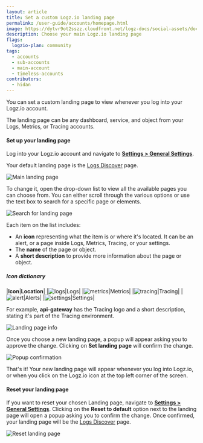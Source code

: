 ```yaml
---
layout: article
title: Set a custom Logz.io landing page
permalink: /user-guide/accounts/homepage.html
image: https://dytvr9ot2sszz.cloudfront.net/logz-docs/social-assets/docs-social.jpg
description: Choose your main Logz.io landing page
flags:
  logzio-plan: community
tags:
  - accounts
  - sub-accounts
  - main-account
  - timeless-accounts
contributors:
  - hidan
---
```


You can set a custom landing page to view whenever you log into your Logz.io account.

The landing page can be any dashboard, service, and object from your Logs, Metrics, or Tracing accounts.

#### Set up your landing page

Log into your Logz.io account and navigate to **[Settings > General Settings](https://app.logz.io/#/dashboard/settings/general)**. 

Your default landing page is the [Logs Discover](https://app.logz.io/#/dashboard/kibana) page. 

![Main landing page](https://dytvr9ot2sszz.cloudfront.net/logz-docs/accounts/landing-page/main-landing-page.png)

To change it, open the drop-down list to view all the available pages you can choose from. You can either scroll through the various options or use the text box to search for a specific page or elements.

![Search for landing page](https://dytvr9ot2sszz.cloudfront.net/logz-docs/accounts/landing-page/choose-landing-page.png)

Each item on the list includes:

* An **icon** representing what the item is or where it's located. It can be an alert, or a page inside Logs, Metrics, Tracing, or your settings.
* The **name** of the page or object.
* A **short description** to provide more information about the page or object.

##### Icon dictionary

|**Icon**|**Location**|
|![logs](https://dytvr9ot2sszz.cloudfront.net/logz-docs/accounts/landing-page/logs.svg)|Logs|
|![metrics](https://dytvr9ot2sszz.cloudfront.net/logz-docs/accounts/landing-page/metrics.svg)|Metrics|
|![tracing](https://dytvr9ot2sszz.cloudfront.net/logz-docs/accounts/landing-page/tracing.svg)|Tracing|
|![alert](https://dytvr9ot2sszz.cloudfront.net/logz-docs/accounts/landing-page/alert.svg)|Alerts|
|![settings](https://dytvr9ot2sszz.cloudfront.net/logz-docs/accounts/landing-page/cog.svg)|Settings|

For example, **api-gateway** has the Tracing logo and a short description, stating it's part of the Tracing environment.

![Landing page info](https://dytvr9ot2sszz.cloudfront.net/logz-docs/accounts/landing-page/api-gateway.png)

Once you choose a new landing page, a popup will appear asking you to approve the change. Clicking on **Set landing page** will confirm the change.

![Popup confirmation](https://dytvr9ot2sszz.cloudfront.net/logz-docs/accounts/landing-page/set-page-popup.png)

That's it! Your new landing page will appear whenever you log into Logz.io, or when you click on the Logz.io icon at the top left corner of the screen.

#### Reset your landing page

If you want to reset your chosen Landing page, navigate to **[Settings > General Settings](https://app.logz.io/#/dashboard/settings/general)**. Clicking on the **Reset to default** option next to the landing page will open a popup asking you to confirm the change. Once confirmed, your landing page will be the [Logs Discover](https://app.logz.io/#/dashboard/kibana) page.

![Reset landing page](https://dytvr9ot2sszz.cloudfront.net/logz-docs/accounts/landing-page/restore-to-default.png)
